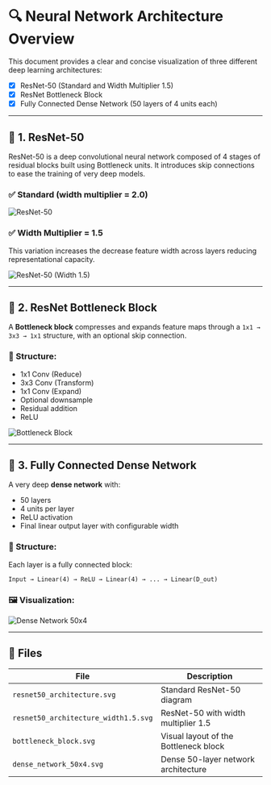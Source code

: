 
# 🔍 Neural Network Architecture Overview

This document provides a clear and concise visualization of three different deep learning architectures:

- [x] ResNet-50 (Standard and Width Multiplier 1.5)
- [x] ResNet Bottleneck Block
- [x] Fully Connected Dense Network (50 layers of 4 units each)

---

## 🧱 1. ResNet-50

ResNet-50 is a deep convolutional neural network composed of 4 stages of residual blocks built using Bottleneck units. It introduces skip connections to ease the training of very deep models.

### ✅ Standard (width multiplier = 2.0)
![ResNet-50](diagrams/resnet50_architecture.svg)

### ✅ Width Multiplier = 1.5
This variation increases the decrease feature width across layers reducing representational capacity.

![ResNet-50 (Width 1.5)](diagrams/resnet50_architecture_width1.5.svg)

---

## 🧩 2. ResNet Bottleneck Block

A **Bottleneck block** compresses and expands feature maps through a `1x1 → 3x3 → 1x1` structure, with an optional skip connection.

### 🧬 Structure:
- 1x1 Conv (Reduce)
- 3x3 Conv (Transform)
- 1x1 Conv (Expand)
- Optional downsample
- Residual addition
- ReLU

![Bottleneck Block](diagrams/bottleneck_block.svg)

---

## 🔢 3. Fully Connected Dense Network

A very deep **dense network** with:
- 50 layers
- 4 units per layer
- ReLU activation
- Final linear output layer with configurable width

### 🧮 Structure:
Each layer is a fully connected block:
```
Input → Linear(4) → ReLU → Linear(4) → ... → Linear(D_out)
```

### 🖼️ Visualization:
![Dense Network 50x4](diagrams/dense_network_50x4.svg)

---

## 📂 Files

| File | Description |
|------|-------------|
| `resnet50_architecture.svg` | Standard ResNet-50 diagram |
| `resnet50_architecture_width1.5.svg` | ResNet-50 with width multiplier 1.5 |
| `bottleneck_block.svg` | Visual layout of the Bottleneck block |
| `dense_network_50x4.svg` | Dense 50-layer network architecture |
